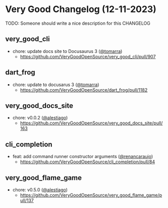 # Very Good Changelog (12-11-2023)

TODO: Someone should write a nice description for this CHANGELOG

## very_good_cli
- chore: update docs site to Docusaurus 3 ([@tomarra](https://github.com/tomarra))
	- https://github.com/VeryGoodOpenSource/very_good_cli/pull/907

## dart_frog
- chore: update to docusarus 3 ([@tomarra](https://github.com/tomarra))
	- https://github.com/VeryGoodOpenSource/dart_frog/pull/1182

## very_good_docs_site
- chore: v0.0.2 ([@alestiago](https://github.com/alestiago))
	- https://github.com/VeryGoodOpenSource/very_good_docs_site/pull/163

## cli_completion
- feat: add command runner constructor arguments ([@renancaraujo](https://github.com/renancaraujo))
	- https://github.com/VeryGoodOpenSource/cli_completion/pull/84

## very_good_flame_game
- chore: v0.5.0 ([@alestiago](https://github.com/alestiago))
	- https://github.com/VeryGoodOpenSource/very_good_flame_game/pull/137
